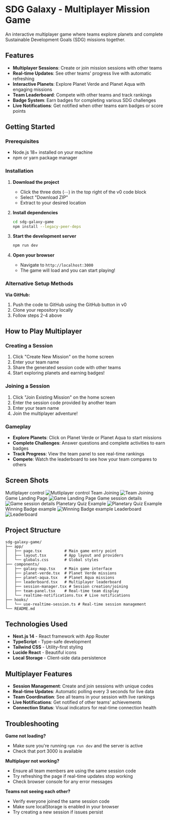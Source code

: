 # SDG Galaxy - Multiplayer Mission Game

An interactive multiplayer game where teams explore planets and complete Sustainable Development Goals (SDG) missions together.

## Features

- **Multiplayer Sessions**: Create or join mission sessions with other teams
- **Real-time Updates**: See other teams' progress live with automatic refreshing
- **Interactive Planets**: Explore Planet Verde and Planet Aqua with engaging missions
- **Team Leaderboard**: Compete with other teams and track rankings
- **Badge System**: Earn badges for completing various SDG challenges
- **Live Notifications**: Get notified when other teams earn badges or score points

## Getting Started

### Prerequisites

- Node.js 18+ installed on your machine
- npm or yarn package manager

### Installation

1. **Download the project**
   - Click the three dots (⋯) in the top right of the v0 code block
   - Select "Download ZIP"
   - Extract to your desired location

2. **Install dependencies**
   ```bash
   cd sdg-galaxy-game
   npm install --legacy-peer-deps 
   ```

3. **Start the development server**
   ```bash
   npm run dev
   ```

4. **Open your browser**
   - Navigate to `http://localhost:3000`
   - The game will load and you can start playing!

### Alternative Setup Methods

**Via GitHub:**
1. Push the code to GitHub using the GitHub button in v0
2. Clone your repository locally
3. Follow steps 2-4 above

## How to Play Multiplayer

### Creating a Session
1. Click "Create New Mission" on the home screen
2. Enter your team name
3. Share the generated session code with other teams
4. Start exploring planets and earning badges!

### Joining a Session
1. Click "Join Existing Mission" on the home screen
2. Enter the session code provided by another team
3. Enter your team name
4. Join the multiplayer adventure!

### Gameplay
- **Explore Planets**: Click on Planet Verde or Planet Aqua to start missions
- **Complete Challenges**: Answer questions and complete activities to earn badges
- **Track Progress**: View the team panel to see real-time rankings
- **Compete**: Watch the leaderboard to see how your team compares to others


## Screen Shots
Mutliplayer control
![Mutliplayer control](./screenshots/7.png)
Team Joining
![Team Joining](./screenshots/6.png)
Game Landing Page
![Game Landing Page](./screenshots/5.png)
Game session details
![Game session details](./screenshots/4.png)
Planetary Quiz Example
![Planetary Quiz Example](./screenshots/3.png)
Winning Badge example
![Winning Badge example](./screenshots/2.png)
Leaderboard
![Leaderboard](./screenshots/1.png)
## Project Structure

```
sdg-galaxy-game/
├── app/
│   ├── page.tsx          # Main game entry point
│   ├── layout.tsx        # App layout and providers
│   └── globals.css       # Global styles
├── components/
│   ├── galaxy-map.tsx    # Main game interface
│   ├── planet-verde.tsx  # Planet Verde missions
│   ├── planet-aqua.tsx   # Planet Aqua missions
│   ├── leaderboard.tsx   # Multiplayer leaderboard
│   ├── session-manager.tsx # Session creation/joining
│   ├── team-panel.tsx    # Real-time team display
│   └── realtime-notifications.tsx # Live notifications
├── hooks/
│   └── use-realtime-session.ts # Real-time session management
└── README.md
```



## Technologies Used

- **Next.js 14** - React framework with App Router
- **TypeScript** - Type-safe development
- **Tailwind CSS** - Utility-first styling
- **Lucide React** - Beautiful icons
- **Local Storage** - Client-side data persistence

## Multiplayer Features

- **Session Management**: Create and join sessions with unique codes
- **Real-time Updates**: Automatic polling every 3 seconds for live data
- **Team Coordination**: See all teams in your session with live rankings
- **Live Notifications**: Get notified of other teams' achievements
- **Connection Status**: Visual indicators for real-time connection health

## Troubleshooting

**Game not loading?**
- Make sure you're running `npm run dev` and the server is active
- Check that port 3000 is available

**Multiplayer not working?**
- Ensure all team members are using the same session code
- Try refreshing the page if real-time updates stop working
- Check browser console for any error messages

**Teams not seeing each other?**
- Verify everyone joined the same session code
- Make sure localStorage is enabled in your browser
- Try creating a new session if issues persist


